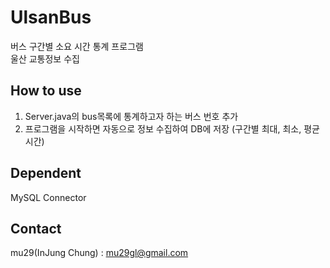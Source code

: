 # UlsanBus
버스 구간별 소요 시간 통계 프로그램  
울산 교통정보 수집

## How to use
1. Server.java의 bus목록에 통계하고자 하는 버스 번호 추가
2. 프로그램을 시작하면 자동으로 정보 수집하여 DB에 저장 (구간별 최대, 최소, 평균 시간)

## Dependent
MySQL Connector

## Contact
mu29(InJung Chung) : mu29gl@gmail.com
